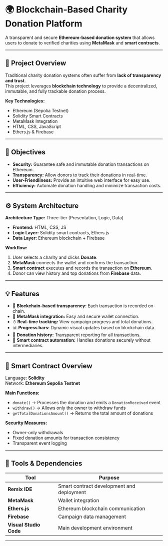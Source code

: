 
 # 🌍 Blockchain-Based Charity Donation Platform

A transparent and secure **Ethereum-based donation system** that allows users to donate to verified charities using **MetaMask** and **smart contracts**.  


---

## 🧾 Project Overview

Traditional charity donation systems often suffer from **lack of transparency and trust**.  
This project leverages **blockchain technology** to provide a decentralized, immutable, and fully trackable donation process.

**Key Technologies:**
- Ethereum (Sepolia Testnet)
- Solidity Smart Contracts
- MetaMask Integration
- HTML, CSS, JavaScript
- Ethers.js & Firebase

---

## 🎯 Objectives

- **Security:** Guarantee safe and immutable donation transactions on Ethereum.  
- **Transparency:** Allow donors to track their donations in real-time.  
- **User-Friendliness:** Provide an intuitive web interface for easy use.  
- **Efficiency:** Automate donation handling and minimize transaction costs.

---


## ⚙️ System Architecture

**Architecture Type:** Three-tier (Presentation, Logic, Data)

- **Frontend:** HTML, CSS, JS  
- **Logic Layer:** Solidity smart contracts, Ethers.js  
- **Data Layer:** Ethereum blockchain + Firebase  

**Workflow:**
1. User selects a charity and clicks **Donate**.
2. **MetaMask** connects the wallet and confirms the transaction.
3. **Smart contract** executes and records the transaction on **Ethereum**.
4. Donor can view history and top donations from **Firebase** data.

---

## 💡 Features

- 🔗 **Blockchain-based transparency:** Each transaction is recorded on-chain.
- 👛 **MetaMask integration:** Easy and secure wallet connection.
- ⏱ **Real-time tracking:** View campaign progress and total donations.
- 📊 **Progress bars:** Dynamic visual updates based on blockchain data.
- 🧾 **Donation history:** Transparent reporting for all transactions.
- 🧠 **Smart contract automation:** Handles donations securely without intermediaries.

---

## 🧱 Smart Contract Overview

Language: **Solidity**  
Network: **Ethereum Sepolia Testnet**

**Main Functions:**
- `donate()` → Processes the donation and emits a `DonationReceived` event  
- `withdraw()` → Allows only the owner to withdraw funds  
- `getTotalDonationsAmount()` → Returns the total amount of donations  

**Security Measures:**
- Owner-only withdrawals  
- Fixed donation amounts for transaction consistency  
- Transparent event logging

---

## 🧩 Tools & Dependencies

| Tool | Purpose |
|------|----------|
| **Remix IDE** | Smart contract development and deployment |
| **MetaMask** | Wallet integration |
| **Ethers.js** | Ethereum blockchain communication |
| **Firebase** | Campaign data management |
| **Visual Studio Code** | Main development environment |

---



